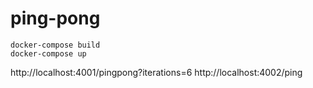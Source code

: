 # ping-pong

```
docker-compose build
docker-compose up
```

http://localhost:4001/pingpong?iterations=6
http://localhost:4002/ping
